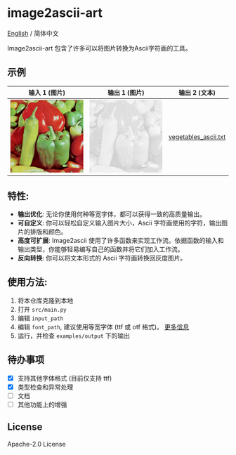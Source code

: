 # image2ascii-art

[English](../../../README.md) / 简体中文

Image2ascii-art 包含了许多可以将图片转换为Ascii字符画的工具。

## 示例

| 输入 1 (图片)                         | 输出 1 (图片)                                     | 输出 2 (文本)                                                             |
|-----------------------------------|-----------------------------------------------|-----------------------------------------------------------------------|
| ![vegetables.png](vegetables.png) | ![vegetables_ascii.png](vegetables_ascii.png) | [vegetables_ascii.txt](../../../examples/output/vegetables_ascii.txt) |

## 特性:

* **输出优化**: 无论你使用何种等宽字体，都可以获得一致的高质量输出。
* **可自定义**: 你可以轻松自定义输入图片大小，Ascii 字符画使用的字符，输出图片的排版和颜色。
* **高度可扩展**: Image2ascii 使用了许多函数来实现工作流。依据函数的输入和输出类型，你能够轻易编写自己的函数并将它们加入工作流。
* **反向转换**: 你可以将文本形式的 Ascii 字符画转换回灰度图片。

## 使用方法:

1. 将本仓库克隆到本地
2. 打开 `src/main.py`
3. 编辑 `input_path`
4. 编辑 `font_path`, 建议使用等宽字体 (ttf 或 otf 格式)。 [更多信息](../../../assets/README.md)
5. 运行，并检查 `examples/output` 下的输出

## 待办事项

- [x] 支持其他字体格式 (目前仅支持 ttf)
- [x] 类型检查和异常处理
- [ ] 文档
- [ ] 其他功能上的增强

## License

Apache-2.0 License
